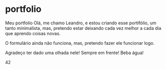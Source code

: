 # portfolio
Meu portfolio
Olá, me chamo Leandro, e estou criando esse portifólio, um tanto minimalista, mas, pretendo estar deixando cada vez melhor a cada dia que aprendo coisas novas. 

O formulário ainda não funciona, mas, pretendo fazer ele funcionar logo. 

Agradeço ter dado uma olhada nele! Sempre em frente! Beba água! 

42

